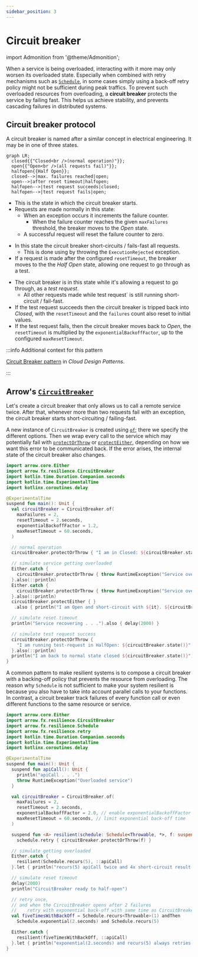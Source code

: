```yaml
---
sidebar_position: 3
---
```


# Circuit breaker

import Admonition from '@theme/Admonition';

<!--- TEST_NAME CircuitBreaker -->

When a service is being overloaded, interacting with it more may only worsen its
overloaded state. Especially when combined with retry mechanisms such as [`Schedule`](../retry-and-repeat/),
in some cases simply using a back-off retry policy might not be sufficient 
during peak traffics. To prevent such overloaded resources from overloading, 
a **circuit breaker** protects the service by failing fast. This helps us 
achieve stability, and prevents cascading failures in distributed systems.

## Circuit breaker protocol

A circuit breaker is named after a similar concept in electrical engineering.
It may be in one of three states.

```mermaid
graph LR;
  closed{{"Closed<br />(normal operation)"}};
  open{{"Open<br />(all requests fail)"}};
  halfopen{{Half Open}};
  closed-->|max. failures reached|open;
  open-->|after reset timeout|halfopen;
  halfopen-->|test request succeeds|closed;
  halfopen-->|test request fails|open;
```

<Admonition type="note" icon="🔀" title="Closed">

- This is the state in which the circuit breaker starts.
- Requests are made normally in this state:
  - When an exception occurs it increments the failure counter.
    - When the failure counter reaches the given `maxFailures` threshold, 
      the breaker moves to the _Open_ state.
  - A successful request will reset the failure counter to zero.

</Admonition>

<Admonition type="note" icon="⏹️" title="Open">

- In this state the circuit breaker short-circuits / fails-fast all requests.
  - This is done using by throwing the `ExecutionRejected` exception.
- If a request is made after the configured `resetTimeout`, 
  the breaker moves to the the _Half Open_ state,
  allowing one request to go through as a test.

</Admonition>

<Admonition type="note" icon="⤴️" title="Half Open">

- The circuit breaker is in this state while it's allowing a request to go through, as a _test request_.
  - All other requests made while test request` is still running short-circuit / fail-fast.
- If the test request succeeds then the circuit breaker is tripped back into _Closed_,
  with the `resetTimeout` and the `failures` count also reset to initial values.
- If the test request fails, then the circuit breaker moves back to _Open_, 
  the `resetTimeout` is multiplied by the `exponentialBackoffFactor`, 
  up to the configured `maxResetTimeout`.

</Admonition>

:::info Additional context for this pattern

[Circuit Breaker pattern](https://learn.microsoft.com/en-us/azure/architecture/patterns/circuit-breaker)
in _Cloud Design Patterns_.

:::

## Arrow's [`CircuitBreaker`](https://arrow-kt.github.io/arrow/arrow-fx-resilience/arrow.fx.resilience/-circuit-breaker/index.html)

Let's create a circuit breaker that only allows us to call a remote service twice.
After that, whenever more than two requests fail with an exception, 
the circuit breaker starts short-circuiting / failing-fast.

A new instance of `CircuitBreaker` is created using [`of`](https://arrow-kt.github.io/arrow/arrow-fx-resilience/arrow.fx.resilience/-circuit-breaker/-companion/of.html); there we specify
the different options. Then we wrap every call to the service which may
potentially fail with [`protectOrThrow`](https://arrow-kt.github.io/arrow/arrow-fx-resilience/arrow.fx.resilience/-circuit-breaker/protect-or-throw.html) or [`protectEither`](https://arrow-kt.github.io/arrow/arrow-fx-resilience/arrow.fx.resilience/-circuit-breaker/protect-either.html), depending on how we
want this error to be communicated back. If the error arises, the internal state
of the circuit breaker also changes.

```kotlin
import arrow.core.Either
import arrow.fx.resilience.CircuitBreaker
import kotlin.time.Duration.Companion.seconds
import kotlin.time.ExperimentalTime
import kotlinx.coroutines.delay

@ExperimentalTime
suspend fun main(): Unit {
  val circuitBreaker = CircuitBreaker.of(
    maxFailures = 2,
    resetTimeout = 2.seconds,
    exponentialBackoffFactor = 1.2,
    maxResetTimeout = 60.seconds,
  )

  // normal operation
  circuitBreaker.protectOrThrow { "I am in Closed: ${circuitBreaker.state()}" }.also(::println)

  // simulate service getting overloaded
  Either.catch { 
    circuitBreaker.protectOrThrow { throw RuntimeException("Service overloaded") }
  }.also(::println)
  Either.catch {
    circuitBreaker.protectOrThrow { throw RuntimeException("Service overloaded") }
  }.also(::println)
  circuitBreaker.protectEither { }
   .also { println("I am Open and short-circuit with ${it}. ${circuitBreaker.state()}") }

  // simulate reset timeout
  println("Service recovering . . .").also { delay(2000) }

  // simulate test request success
  circuitBreaker.protectOrThrow { 
    "I am running test-request in HalfOpen: ${circuitBreaker.state()}" 
  }.also(::println)
  println("I am back to normal state closed ${circuitBreaker.state()}")
}
```
<!--- KNIT example-circuitbreaker-01.kt -->

A common pattern to make resilient systems is to compose a circuit breaker with 
a backing-off policy that prevents the resource from overloading. The reason
why `Schedule` is not sufficient to make your system resilient is because you 
also have to take into account parallel calls to your functions.
In contrast, a circuit breaker track failures of every function call or 
even different functions to the same resource or service.

```kotlin
import arrow.core.Either
import arrow.fx.resilience.CircuitBreaker
import arrow.fx.resilience.Schedule
import arrow.fx.resilience.retry
import kotlin.time.Duration.Companion.seconds
import kotlin.time.ExperimentalTime
import kotlinx.coroutines.delay

@ExperimentalTime
suspend fun main(): Unit {
  suspend fun apiCall(): Unit {
    println("apiCall . . .")
    throw RuntimeException("Overloaded service")
  }

  val circuitBreaker = CircuitBreaker.of(
    maxFailures = 2,
    resetTimeout = 2.seconds,
    exponentialBackoffFactor = 2.0, // enable exponentialBackoffFactor
    maxResetTimeout = 60.seconds, // limit exponential back-off time
  )

  suspend fun <A> resilient(schedule: Schedule<Throwable, *>, f: suspend () -> A): A =
    schedule.retry { circuitBreaker.protectOrThrow(f) }

  // simulate getting overloaded
  Either.catch {
    resilient(Schedule.recurs(5), ::apiCall)
  }.let { println("recurs(5) apiCall twice and 4x short-circuit result from CircuitBreaker: $it") }

  // simulate reset timeout
  delay(2000)
  println("CircuitBreaker ready to half-open")

  // retry once,
  // and when the CircuitBreaker opens after 2 failures
  //    retry with exponential back-off with same time as CircuitBreaker's resetTimeout
  val fiveTimesWithBackOff = Schedule.recurs<Throwable>(1) andThen
    Schedule.exponential(2.seconds) and Schedule.recurs(5)

  Either.catch {
    resilient(fiveTimesWithBackOff, ::apiCall)
  }.let { println("exponential(2.seconds) and recurs(5) always retries with actual apiCall: $it") }
}
```
<!--- KNIT example-circuitbreaker-02.kt -->
